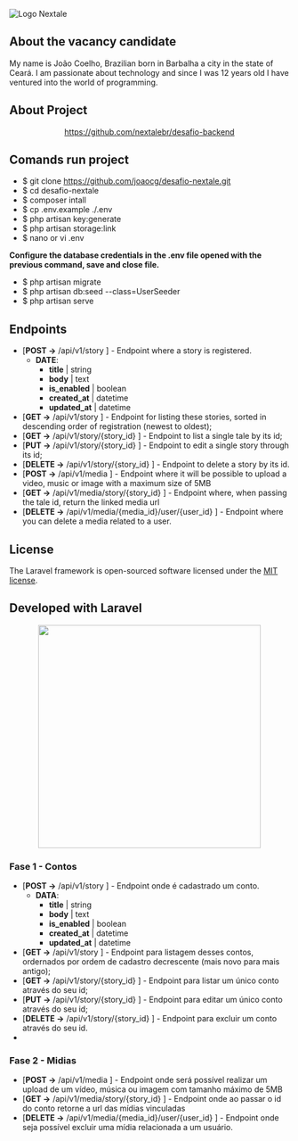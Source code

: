 ![Logo Nextale](https://github.com/nextalebr/desafio-backend/blob/master/nextale.jpeg "Nextale")

## About the vacancy candidate

My name is João Coelho, Brazilian born in Barbalha a city in the state of Ceará.
I am passionate about technology and since I was 12 years old I have ventured into the world of programming.

## About Project

<p align="center"><a href="https://github.com/nextalebr/desafio-backend" target="_blank">https://github.com/nextalebr/desafio-backend</a></p>

## Comands run project

- $ git clone https://github.com/joaocg/desafio-nextale.git
- $ cd desafio-nextale
- $ composer intall
- $ cp .env.example ./.env
- $ php artisan key:generate
- $ php artisan storage:link
- $ nano or vi .env

**Configure the database credentials in the .env file opened with the previous command, save and close file.**

- $ php artisan migrate
- $ php artisan db:seed --class=UserSeeder
- $ php artisan serve

## Endpoints

- [**POST ->** /api/v1/story ] - Endpoint where a story is registered.
   - **DATE**:
     - **title** | string
     - **body** | text
     - **is_enabled** | boolean
     - **created_at** | datetime
     - **updated_at** | datetime
- [**GET ->** /api/v1/story ] - Endpoint for listing these stories, sorted in descending order of registration (newest to oldest);
- [**GET ->** /api/v1/story/{story_id} ] - Endpoint to list a single tale by its id;
- [**PUT ->** /api/v1/story/{story_id} ] - Endpoint to edit a single story through its id;
- [**DELETE ->** /api/v1/story/{story_id} ] - Endpoint to delete a story by its id.
- [**POST ->** /api/v1/media ] - Endpoint where it will be possible to upload a video, music or image with a maximum size of 5MB
- [**GET ->** /api/v1/media/story/{story_id} ] - Endpoint where, when passing the tale id, return the linked media url
- [**DELETE ->** /api/v1/media/{media_id}/user/{user_id} ] - Endpoint where you can delete a media related to a user.

## License

The Laravel framework is open-sourced software licensed under the [MIT license](https://opensource.org/licenses/MIT).

## Developed with Laravel

<p align="center"><a href="https://laravel.com" target="_blank"><img src="https://raw.githubusercontent.com/laravel/art/master/logo-lockup/5%20SVG/2%20CMYK/1%20Full%20Color/laravel-logolockup-cmyk-red.svg" width="400"></a></p>

### Fase 1 - Contos

- [**POST ->** /api/v1/story ] - Endpoint onde é cadastrado um conto.
  - **DATA**:
    - **title** | string
    - **body** | text
    - **is_enabled** | boolean
    - **created_at** | datetime
    - **updated_at** | datetime
- [**GET ->** /api/v1/story ] - Endpoint para listagem desses contos, ordernados por ordem de cadastro decrescente (mais novo para mais antigo);
- [**GET ->** /api/v1/story/{story_id} ] - Endpoint para listar um único conto através do seu id;
- [**PUT ->** /api/v1/story/{story_id} ] - Endpoint para editar um único conto através do seu id;
- [**DELETE ->** /api/v1/story/{story_id} ] - Endpoint para excluir um conto através do seu id.
- 
### Fase 2 - Midias

- [**POST ->** /api/v1/media ] - Endpoint onde será possível realizar um upload de um vídeo, música ou imagem com tamanho máximo de 5MB
- [**GET ->** /api/v1/media/story/{story_id} ] - Endpoint onde ao passar o id do conto retorne a url das mídias vinculadas
- [**DELETE ->** /api/v1/media/{media_id}/user/{user_id} ] - Endpoint onde seja possível excluir uma mídia relacionada a um usuário.
